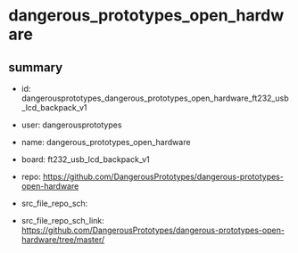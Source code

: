 # dangerous_prototypes_open_hardware
 
## summary 
* id: dangerousprototypes_dangerous_prototypes_open_hardware_ft232_usb_lcd_backpack_v1
* user: dangerousprototypes
* name: dangerous_prototypes_open_hardware
* board: ft232_usb_lcd_backpack_v1
* repo: https://github.com/DangerousPrototypes/dangerous-prototypes-open-hardware



* src_file_repo_sch: 
* src_file_repo_sch_link: https://github.com/DangerousPrototypes/dangerous-prototypes-open-hardware/tree/master/






